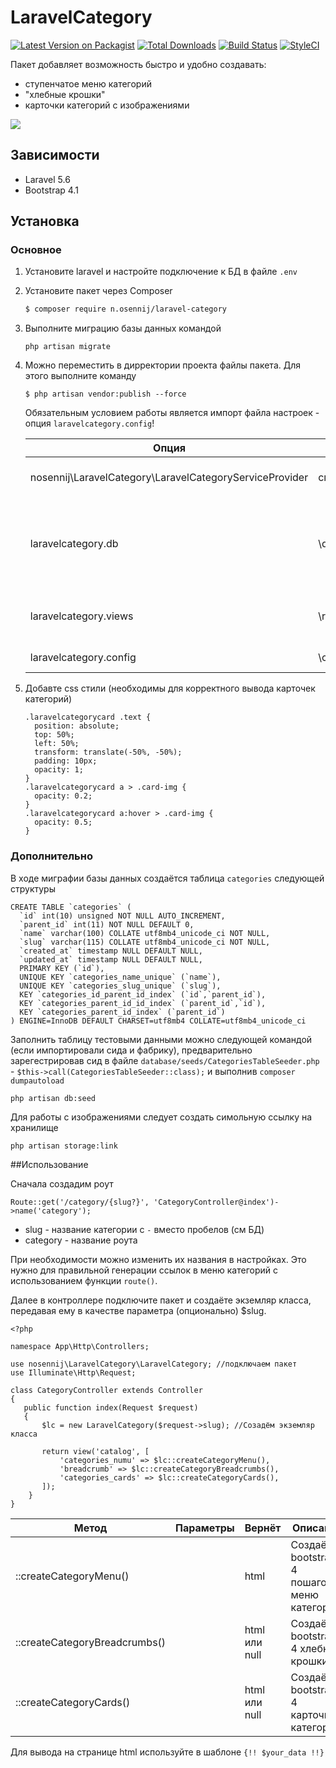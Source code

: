 # LaravelCategory
   
   [![Latest Version on Packagist][ico-version]][link-packagist]
   [![Total Downloads][ico-downloads]][link-downloads]
   [![Build Status][ico-travis]][link-travis]
   [![StyleCI][ico-styleci]][link-styleci]
   
   Пакет добавляет возможность быстро и удобно создавать:
   - ступенчатое меню категорий
   - "хлебные крошки"
   - карточки категорий с изображениями 
   
   ![](https://media.giphy.com/media/1zJnGQZKXnC2XIK6oc/giphy.gif)
   
## Зависимости
   - Laravel 5.6
   - Bootstrap 4.1
   
## Установка
### Основное
   
   1. Установите laravel и настройте подключение к БД в файле `.env`
   1. Установите пакет через Composer
       ``` bash
       $ composer require n.osennij/laravel-category
       ```
   1. Выполните миграцию базы данных командой
       ```
       php artisan migrate
       ```    
   1. Можно переместить в дирректории проекта файлы пакета. Для этого выполните команду
       ```
       $ php artisan vendor:publish --force
       ```
       Обязательным условием работы является импорт файла настроек - опция `laravelcategory.config`!
   
       | Опция  | Куда перемещает файл | Описание |
       | ------------- | ------------- | ------------- |
       | nosennij\LaravelCategory\LaravelCategoryServiceProvider | см. ниже  | Перемещает все заданные файлы за раз
       | laravelcategory.db  | \database\  | Перемещает миграфию, а также сида и фабрику для генерации тестовых данных |
       | laravelcategory.views  | \resources\views\vendor\nosennij  | Перемещает виды для возможности их редактирования |
       | laravelcategory.config  | \config  | Перемещает файл настроек |
   1. Добавте css стили (необходимы для корректного вывода карточек категорий)
        ```
        .laravelcategorycard .text {
          position: absolute;
          top: 50%;
          left: 50%;
          transform: translate(-50%, -50%);
          padding: 10px;
          opacity: 1;
        }
        .laravelcategorycard a > .card-img {
          opacity: 0.2;
        }
        .laravelcategorycard a:hover > .card-img {
          opacity: 0.5;
        }
        ```        
        
### Дополнительно
В ходе миграфии базы данных создаётся таблица `categories` следующей структуры

```
CREATE TABLE `categories` (
  `id` int(10) unsigned NOT NULL AUTO_INCREMENT,
  `parent_id` int(11) NOT NULL DEFAULT 0,
  `name` varchar(100) COLLATE utf8mb4_unicode_ci NOT NULL,
  `slug` varchar(115) COLLATE utf8mb4_unicode_ci NOT NULL,
  `created_at` timestamp NULL DEFAULT NULL,
  `updated_at` timestamp NULL DEFAULT NULL,
  PRIMARY KEY (`id`),
  UNIQUE KEY `categories_name_unique` (`name`),
  UNIQUE KEY `categories_slug_unique` (`slug`),
  KEY `categories_id_parent_id_index` (`id`,`parent_id`),
  KEY `categories_parent_id_id_index` (`parent_id`,`id`),
  KEY `categories_parent_id_index` (`parent_id`)
) ENGINE=InnoDB DEFAULT CHARSET=utf8mb4 COLLATE=utf8mb4_unicode_ci
```

Заполнить таблицу тестовыми данными можно следующей командой (если импортировали сида и фабрику), предварительно зарегестрировав сид в файле `database/seeds/CategoriesTableSeeder.php` - `$this->call(CategoriesTableSeeder::class);` и выполнив `composer dumpautoload`

```
php artisan db:seed
```
Для работы с изображениями следует создать симольную ссылку на хранилище

```
php artisan storage:link
```

##Использование

Сначала создадим роут
```
Route::get('/category/{slug?}', 'CategoryController@index')->name('category');
```
- slug - название категории c `-` вместо пробелов (см БД)
- category - название роута

При необходимости можно изменить их названия в настройках. Это нужно для правильной генерации ссылок в меню категорий с использованием функции `route()`.

Далее в контроллере подключите пакет и создаёте экземляр класса, передавая ему в качестве параметра (опционально) $slug.

```
<?php

namespace App\Http\Controllers;

use nosennij\LaravelCategory\LaravelCategory; //подключаем пакет
use Illuminate\Http\Request;

class CategoryController extends Controller
{
   public function index(Request $request)
   {
       $lc = new LaravelCategory($request->slug); //Созадём экземляр класса

       return view('catalog', [
           'categories_numu' => $lc::createCategoryMenu(),
           'breadcrumb' => $lc::createCategoryBreadcrumbs(),
           'categories_сards' => $lc::createCategoryCards(),
       ]);
    }
}
```

| Метод  | Параметры | Вернёт | Описание |
| ------------- | ------------- | ------------- | ------------- |
| ::createCategoryMenu()  |   | html | Создаёт bootstrap 4 пошаговое меню категорий
| ::createCategoryBreadcrumbs()  |   | html или null | Создаёт bootstrap 4 хлебные крошки
| ::createCategoryCards()  |   | html или null | Создаёт bootstrap 4 карточки категорий

Для вывода на странице html используйте в шаблоне `{!! $your_data !!}`


[ico-version]: https://img.shields.io/packagist/v/nosennij/laravelcategory.svg?style=flat-square
[ico-downloads]: https://img.shields.io/packagist/dt/nosennij/laravelcategory.svg?style=flat-square
[ico-travis]: https://travis-ci.org/n-osennij/laravel-category.svg?branch=master
[ico-styleci]: https://styleci.io/repos/145241800/shield

[link-packagist]: https://packagist.org/packages/n.osennij/laravel-category
[link-downloads]: https://packagist.org/packages/n.osennij/laravel-category
[link-travis]: https://travis-ci.org/n-osennij/laravel-category
[link-styleci]: https://styleci.io/repos/145241800
